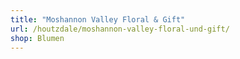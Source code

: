 ```yaml
---
title: "Moshannon Valley Floral & Gift"
url: /houtzdale/moshannon-valley-floral-und-gift/
shop: Blumen
---
```

